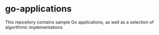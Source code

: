 # go-applications

This repository contains sample Go applications, as well as a selection of algorithmic implementations

